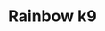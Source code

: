 ---
pid: LLP400
title: Rainbow k9
location_transcription: city hall
zipcode: '19120'
outside_phl: 
neighborhood: Logan,Olney
age: '11'
age_range: 6-13
instagram: 
image_file_name: LLP_400.jpg
proposal_transcription: 
topic: Animals,LGBTQ+
topic_summary: 0, 0
type: Sculpture Statue
keywords_other: dog, rainbow
credit: 3aix
image_labels: 
twitter: 
facebook: 
permalink: "/monuments/llp400/"
layout: item-page
---